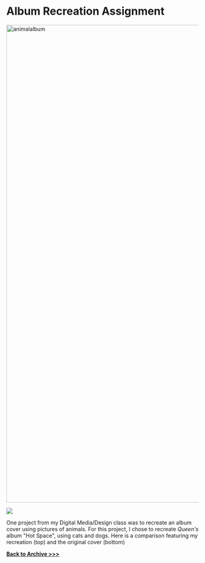 # Album Recreation Assignment

 
 <img src="https://arrowarchive.github.io/The-Arrowarchive/images/animalalbum.png" alt="animalalbum" height="1250" width="1250"
     onContextMenu="return false;">
     
 <img src="https://arrowarchive.github.io/The-Arrowarchive/images/hotspace.jpg"
     onContextMenu="return false;">
     
One project from my Digital Media/Design class was to recreate an album cover using pictures of animals. For this project, I chose to recreate *Queen's* album "Hot Space", using cats and dogs. Here is a comparison featuring my recreation (top) and the original cover (bottom)
 
**[Back to Archive >>>](https://arrowarchive.github.io/The-Arrowarchive/gallery)**
